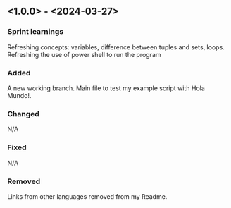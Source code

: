 ## <1.0.0> - <2024-03-27>

### Sprint learnings

Refreshing concepts: variables, difference between tuples and sets, loops.
Refreshing the use of power shell to run the program

### Added

A new working branch.
Main file to test my example script with Hola Mundo!.

### Changed

N/A

### Fixed

N/A

### Removed

Links from other languages removed from my Readme.